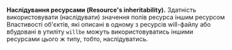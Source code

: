 <a name="resources-inheritability"></a> **Наслідування ресурсами (Resource's inheritability).** 
Здатність використовувати (наслідувати) значення полів ресурса іншим ресурсом
Властивості об'єктів, які описані в одному з ресурсів will-файлу або вбудовані в утиліту `willbe` можуть використовуватись іншими ресурсами цього ж типу, тобто, наслідуватись.  